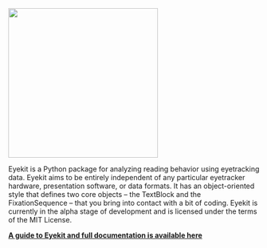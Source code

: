 <img src='https://jwcarr.github.io/eyekit/images/logo.png' width='300'>

Eyekit is a Python package for analyzing reading behavior using eyetracking data. Eyekit aims to be entirely independent of any particular eyetracker hardware, presentation software, or data formats. It has an object-oriented style that defines two core objects – the TextBlock and the FixationSequence – that you bring into contact with a bit of coding. Eyekit is currently in the alpha stage of development and is licensed under the terms of the MIT License.

**[A guide to Eyekit and full documentation is available here](https://jwcarr.github.io/eyekit/)**

